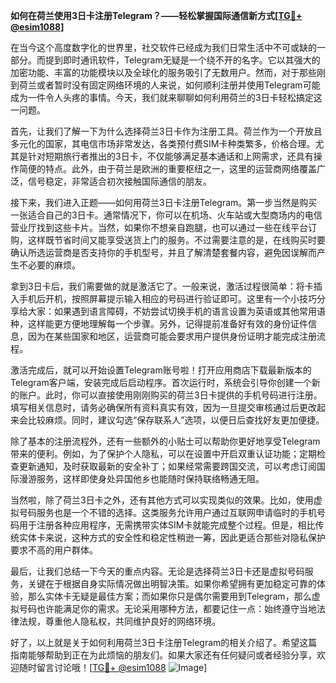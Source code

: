 **如何在荷兰使用3日卡注册Telegram？——轻松掌握国际通信新方式[[TG💪+ @esim1088](https://t.me/s/esim1088)]**

在当今这个高度数字化的世界里，社交软件已经成为我们日常生活中不可或缺的一部分。而提到即时通讯软件，Telegram无疑是一个绕不开的名字。它以其强大的加密功能、丰富的功能模块以及全球化的服务吸引了无数用户。然而，对于那些刚到荷兰或者暂时没有固定网络环境的人来说，如何顺利注册并使用Telegram可能成为一件令人头疼的事情。今天，我们就来聊聊如何利用荷兰的3日卡轻松搞定这一问题。

首先，让我们了解一下为什么选择荷兰3日卡作为注册工具。荷兰作为一个开放且多元化的国家，其电信市场非常发达，各类预付费SIM卡种类繁多，价格合理。尤其是针对短期旅行者推出的3日卡，不仅能够满足基本通话和上网需求，还具有操作简便的特点。此外，由于荷兰是欧洲的重要枢纽之一，这里的运营商网络覆盖广泛，信号稳定，非常适合初次接触国际通信的朋友。

接下来，我们进入正题——如何用荷兰3日卡注册Telegram。第一步当然是购买一张适合自己的3日卡。通常情况下，你可以在机场、火车站或大型商场内的电信营业厅找到这些卡片。当然，如果你不想亲自跑腿，也可以通过一些在线平台订购，这样既节省时间又能享受送货上门的服务。不过需要注意的是，在线购买时要确认所选运营商是否支持你的手机型号，并且了解清楚套餐内容，避免因误解而产生不必要的麻烦。

拿到3日卡后，我们需要做的就是激活它了。一般来说，激活过程很简单：将卡插入手机后开机，按照屏幕提示输入相应的号码进行验证即可。这里有一个小技巧分享给大家：如果遇到语言障碍，不妨尝试切换手机的语言设置为英语或其他常用语种，这样能更方便地理解每一个步骤。另外，记得提前准备好有效的身份证件信息，因为在某些国家和地区，运营商可能会要求用户提供身份证明才能完成注册流程。

激活完成后，就可以开始设置Telegram账号啦！打开应用商店下载最新版本的Telegram客户端，安装完成后启动程序。首次运行时，系统会引导你创建一个新的账户。此时，你可以直接使用刚刚购买的荷兰3日卡提供的手机号码进行注册。填写相关信息时，请务必确保所有资料真实有效，因为一旦提交审核通过后更改起来会比较麻烦。同时，建议勾选“保存联系人”选项，以便日后查找好友更加便捷。

除了基本的注册流程外，还有一些额外的小贴士可以帮助你更好地享受Telegram带来的便利。例如，为了保护个人隐私，可以在设置中开启双重认证功能；定期检查更新通知，及时获取最新的安全补丁；如果经常需要跨国交流，可以考虑订阅国际漫游服务，这样即使身处异国他乡也能随时保持联络畅通无阻。

当然啦，除了荷兰3日卡之外，还有其他方式可以实现类似的效果。比如，使用虚拟号码服务也是一个不错的选择。这类服务允许用户通过互联网申请临时的手机号码用于注册各种应用程序，无需携带实体SIM卡就能完成整个过程。但是，相比传统实体卡来说，这种方式的安全性和稳定性稍逊一筹，因此更适合那些对隐私保护要求不高的用户群体。

最后，让我们总结一下今天的重点内容。无论是选择荷兰3日卡还是虚拟号码服务，关键在于根据自身实际情况做出明智决策。如果你希望拥有更加稳定可靠的体验，那么实体卡无疑是最佳方案；而如果你只是偶尔需要用到Telegram，那么虚拟号码也许能满足你的需求。无论采用哪种方法，都要记住一点：始终遵守当地法律法规，尊重他人隐私权，共同维护良好的网络环境。

好了，以上就是关于如何利用荷兰3日卡注册Telegram的相关介绍了。希望这篇指南能够帮助到正在为此烦恼的朋友们。如果大家还有任何疑问或者经验分享，欢迎随时留言讨论哦！[[TG💪+ @esim1088](https://t.me/s/esim1088) ![Image](https://i.postimg.cc/4NQfJmqS/Snipaste-2025-05-13-00-14-12.png)]